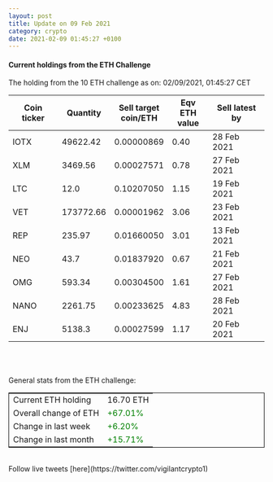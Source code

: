 ```yaml
---
layout: post
title: Update on 09 Feb 2021
category: crypto
date: 2021-02-09 01:45:27 +0100
---
```

<!-- Global site tag (gtag.js) - Google Analytics -->
<script async src="https://www.googletagmanager.com/gtag/js?id=UA-103831149-5"></script>
<script>
  window.dataLayer = window.dataLayer || [];
  function gtag(){dataLayer.push(arguments);}
  gtag('js', new Date());

  gtag('config', 'UA-103831149-5');
</script>


#### Current holdings from the ETH Challenge

The holding from the 10 ETH challenge as on: 02/09/2021, 01:45:27 CET

|Coin ticker|Quantity|Sell target<br>coin/ETH|Eqv ETH<br>value|Sell latest by|
|-----------|--------|-----------|-----------|--------------|
IOTX|49622.42|  0.00000869|0.40|28 Feb 2021|
XLM|3469.56|  0.00027571|0.78|27 Feb 2021|
LTC|12.0|  0.10207050|1.15|19 Feb 2021|
VET|173772.66|  0.00001962|3.06|23 Feb 2021|
REP|235.97|  0.01660050|3.01|13 Feb 2021|
NEO|43.7|  0.01837920|0.67|21 Feb 2021|
OMG|593.34|  0.00304500|1.61|27 Feb 2021|
NANO|2261.75|  0.00233625|4.83|28 Feb 2021|
ENJ|5138.3|  0.00027599|1.17|20 Feb 2021|

<br>
<br>
<br>
General stats from the ETH challenge:

<table style="border:1px solid black;margin-left:auto;margin-right:auto;">
	<tbody>
	<tr>
		<td>Current ETH holding</td>
		<td>     16.70 ETH</td>
	</tr>
	<tr>
		<td>Overall change of ETH</td>
		<td><font color="green">+67.01%</font></td>
	</tr>
	<tr>
		<td>Change in last week</td>
		<td><font color="green">+6.20%</font></td>
	</tr>
	<tr>
		<td>Change in last month</td>
		<td><font color="green">+15.71%</font></td>
	</tr>
	</tbody>
</table>

<br>
Follow live tweets [here](https://twitter.com/vigilantcrypto1)
<br>
<br>